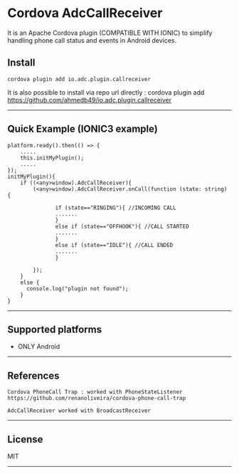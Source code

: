 Cordova AdcCallReceiver
=======================

It is an Apache Cordova plugin (COMPATIBLE WITH IONIC) to simplify handling phone call status and events in Android devices.


## Install
	cordova plugin add io.adc.plugin.callreceiver

It is also possible to install via repo url directly :
	cordova plugin add https://github.com/ahmedb49/io.adc.plugin.callreceiver
    
******

## Quick Example (IONIC3 example)

	platform.ready().then(() => {
		..... 
		this.initMyPlugin();
		.....
	});
	initMyPlugin(){
		if ((<any>window).AdcCallReceiver){
			(<any>window).AdcCallReceiver.onCall(function (state: string) {
	  
				   if (state=="RINGING"){ //INCOMING CALL
				   .......
				   }
				   else if (state=="OFFHOOK"){ //CALL STARTED
				   .......
				   }
				   else if (state=="IDLE"){ //CALL ENDED
				   .......
				   }
				  
			});
		}
		else {
		  console.log("plugin not found");
		}
	}	
    
*********

## Supported platforms

- ONLY Android

*********

## References
	Cordova PhoneCall Trap : worked with PhoneStateListener
	https://github.com/renanoliveira/cordova-phone-call-trap

	AdcCallReceiver worked with BroadcastReceiver
********


## License

MIT
********